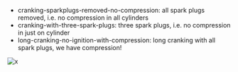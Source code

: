
* cranking-sparkplugs-removed-no-compression: all spark plugs removed, i.e. no compression in all cylinders
* cranking-with-three-spark-plugs: three spark plugs, i.e. no compression in just on cylinder
* long-cranking-no-ignition-with-compression: long cranking with all spark plugs, we have compression!

![x](OEM-Docs/Honda/2003-element/digital/sample.png)
